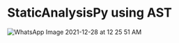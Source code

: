 # StaticAnalysisPy using AST
![WhatsApp Image 2021-12-28 at 12 25 51 AM](https://user-images.githubusercontent.com/71014235/147500243-707ee42a-83eb-4087-8019-9fa499661b87.jpeg)
